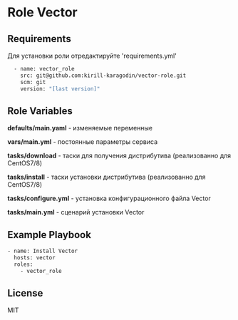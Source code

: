 Role Vector
=========


Requirements
------------
Для установки роли отредактируйте 'requirements.yml'
 
````bash
  - name: vector_role
    src: git@github.com:kirill-karagodin/vector-role.git
    scm: git
    version: "[last version]"
````

Role Variables
--------------

**defaults/main.yaml** - изменяемые переменные 

**vars/main.yml** - постоянные параметры сервиса

**tasks/download** - таски для получения дистрибутива (реализованно для CentOS7/8)

**tasks/install** - таски установки дистрибутива (реализованно для CentOS7/8) 

**tasks/configure.yml** - установка конфигурационного файла Vector

**tasks/main.yml** - сценарий установки Vector

Example Playbook
----------------
````bash
- name: Install Vector
  hosts: vector
  roles:
    - vector_role
````

License
-------

MIT

